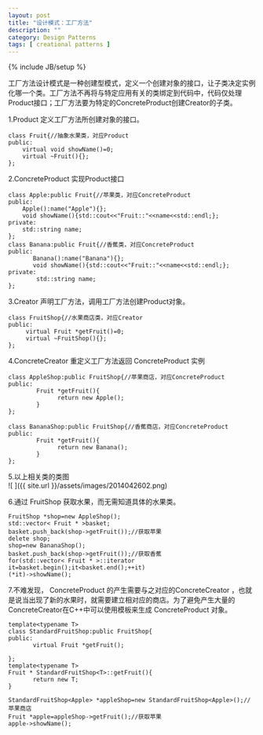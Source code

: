 ```yaml
---
layout: post
title: "设计模式：工厂方法"
description: ""
category: Design Patterns
tags: [ creational patterns ]
---
```

{% include JB/setup %}

工厂方法设计模式是一种创建型模式，定义一个创建对象的接口，让子类决定实例化哪一个类。工厂方法不再将与特定应用有关的类绑定到代码中，代码仅处理Product接口；工厂方法要为特定的ConcreteProduct创建Creator的子类。

1.Product 定义工厂方法所创建对象的接口。

	class Fruit{//抽象水果类，对应Product 
	public:     
		virtual void showName()=0;
		virtual ~Fruit(){};    
	};

2.ConcreteProduct 实现Product接口

	class Apple:public Fruit{//苹果类，对应ConcreteProduct 
	public:
		Apple():name("Apple"){};
		void showName(){std::cout<<"Fruit::"<<name<<std::endl;};
	private:
		std::string name;
	};
	class Banana:public Fruit{//香蕉类，对应ConcreteProduct 
	public:
		   Banana():name("Banana"){};
		   void showName(){std::cout<<"Fruit::"<<name<<std::endl;};
	private:
			std::string name;
	};

3.Creator 声明工厂方法，调用工厂方法创建Product对象。

	class FruitShop{//水果商店类，对应Creator
	public:
		 virtual Fruit *getFruit()=0;
		 virtual ~FruitShop(){};
	};

4.ConcreteCreator 重定义工厂方法返回 ConcreteProduct 实例

	class AppleShop:public FruitShop{//苹果商店，对应ConcreteProduct
	public:
			Fruit *getFruit(){
				  return new Apple(); 
			}
	};

	class BananaShop:public FruitShop{//香蕉商店，对应ConcreteProduct
	public:
			Fruit *getFruit(){
				  return new Banana(); 
			}
	};

5.以上相关类的类图	
![  ]({{ site.url }}/assets/images/2014042602.png)

6.通过 FruitShop 获取水果，而无需知道具体的水果类。

	FruitShop *shop=new AppleShop();
	std::vector< Fruit * >basket;
	basket.push_back(shop->getFruit());//获取苹果
	delete shop;
	shop=new BananaShop();
	basket.push_back(shop->getFruit());//获取香蕉
	for(std::vector< Fruit * >::iterator it=basket.begin();it<basket.end();++it)
	(*it)->showName();

7.不难发现， ConcreteProduct 的产生需要与之对应的ConcreteCreator ，也就是说当出现了新的水果时，就需要建立相对应的商店。为了避免产生大量的ConcreteCreator在C++中可以使用模板来生成 ConcreteProduct 对象。

	template<typename T>
	class StandardFruitShop:public FruitShop{
	public:
		   virtual Fruit *getFruit();

	};
	template<typename T>
	Fruit * StandardFruitShop<T>::getFruit(){
		   return new T;
	}

	StandardFruitShop<Apple> *appleShop=new StandardFruitShop<Apple>();//苹果商店
	Fruit *apple=appleShop->getFruit();//获取苹果
	apple->showName();



